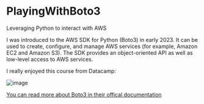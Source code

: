 # PlayingWithBoto3
Leveraging Python to interact with AWS

I was introduced to the AWS SDK for Python (Boto3) in early 2023. It can be used to create, configure, and manage AWS services (for example, Amazon EC2 and Amazon S3). The SDK provides an object-oriented API as well as low-level access to AWS services.

I really enjoyed this course from Datacamp:

![image](https://github.com/user-attachments/assets/8af1e2dd-03db-4351-b40f-cbac579f9821)

[You can read more about Boto3 in their offical documentation](https://boto3.amazonaws.com/v1/documentation/api/latest/index.html)

